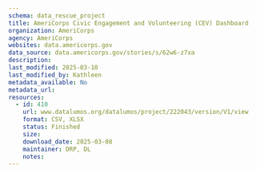 ```yaml
---
schema: data_rescue_project 
title: AmeriCorps Civic Engagement and Volunteering (CEV) Dashboard
organization: AmeriCorps
agency: AmeriCorps
websites: data.americorps.gov
data_source: data.americorps.gov/stories/s/62w6-z7xa
description: 
last_modified: 2025-03-10
last_modified_by: Kathleen
metadata_available: No
metadata_url: 
resources:
  - id: 410
    url: www.datalumos.org/datalumos/project/222043/version/V1/view
    format: CSV, XLSX
    status: Finished
    size: 
    download_date: 2025-03-08
    maintainer: DRP, DL
    notes: 
---
```

